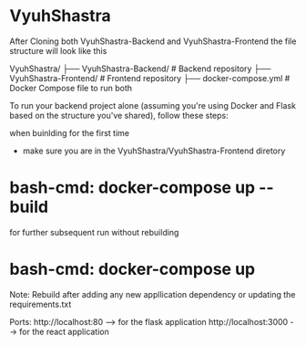 # VyuhShastra 


After Cloning both VyuhShastra-Backend and VyuhShastra-Frontend the file structure will look like this

VyuhShastra/
├── VyuhShastra-Backend/    # Backend repository
├── VyuhShastra-Frontend/   # Frontend repository
      ├── docker-compose.yml      # Docker Compose file to run both



To run your backend project alone (assuming you're using Docker and Flask based on the structure you've shared), follow these steps:

when buinlding for the first time
* make sure you are in the  VyuhShastra/VyuhShastra-Frontend diretory

# bash-cmd: docker-compose up --build

for further subsequent run without rebuilding
# bash-cmd: docker-compose up

Note: Rebuild after adding any new appllication dependency or updating the requirements.txt


Ports:
http://localhost:80 --> for the flask application
http://localhost:3000 --> for the react application


